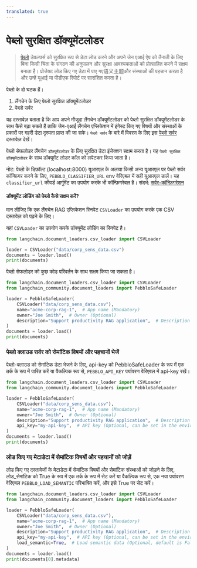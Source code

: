 ```yaml
---
translated: true
---
```


# पेब्लो सुरक्षित डॉक्यूमेंटलोडर

> [पेब्लो](https://daxa-ai.github.io/pebblo/) डेवलपर्स को सुरक्षित रूप से डेटा लोड करने और अपने जेन एआई ऐप को तैनाती के लिए बिना किसी चिंता के संगठन की अनुपालन और सुरक्षा आवश्यकताओं को प्रोत्साहित करने में सक्षम बनाता है। प्रोजेक्ट लोड किए गए डेटा में पाए गए语义主题और संस्थाओं की पहचान करता है और उन्हें यूआई या पीडीएफ रिपोर्ट पर सारांशित करता है।

पेब्लो के दो घटक हैं।

1. लैंगचेन के लिए पेब्लो सुरक्षित डॉक्यूमेंटलोडर
1. पेब्लो सर्वर

यह दस्तावेज़ बताता है कि आप अपने मौजूदा लैंगचेन डॉक्यूमेंटलोडर को पेब्लो सुरक्षित डॉक्यूमेंटलोडर के साथ कैसे बढ़ा सकते हैं ताकि जेन-एआई लैंगचेन एप्लिकेशन में इंगेस्ट किए गए विषयों और संस्थाओं के प्रकारों पर गहरी डेटा दृश्यता प्राप्त की जा सके। `पेब्लो सर्वर` के बारे में विवरण के लिए इस [पेब्लो सर्वर](https://daxa-ai.github.io/pebblo/daemon) दस्तावेज़ देखें।

पेब्लो सेफलोडर लैंगचेन `डॉक्यूमेंटलोडर` के लिए सुरक्षित डेटा इंजेक्शन सक्षम करता है। यह `पेब्लो सुरक्षित डॉक्यूमेंटलोडर` के साथ डॉक्यूमेंट लोडर कॉल को लपेटकर किया जाता है।

नोट: पेब्लो के डिफ़ॉल्ट (localhost:8000) यूआरएल के अलावा किसी अन्य यूआरएल पर पेब्लो सर्वर कॉन्फ़िगर करने के लिए, `PEBBLO_CLASSIFIER_URL` env वेरिएबल में सही यूआरएल डालें। यह `classifier_url` कीवर्ड आर्गुमेंट का उपयोग करके भी कॉन्फ़िगरेबल है। संदर्भ: [सर्वर-कॉन्फ़िगरेशन](https://daxa-ai.github.io/pebblo/config)

#### डॉक्यूमेंट लोडिंग को पेब्लो कैसे सक्षम करें?

मान लीजिए कि एक लैंगचेन RAG एप्लिकेशन स्निपेट `CSVLoader` का उपयोग करके एक CSV दस्तावेज़ को पढ़ने के लिए।

यहां `CSVLoader` का उपयोग करके डॉक्यूमेंट लोडिंग का स्निपेट है।

```python
from langchain.document_loaders.csv_loader import CSVLoader

loader = CSVLoader("data/corp_sens_data.csv")
documents = loader.load()
print(documents)
```

पेब्लो सेफलोडर को कुछ कोड परिवर्तन के साथ सक्षम किया जा सकता है।

```python
from langchain.document_loaders.csv_loader import CSVLoader
from langchain_community.document_loaders import PebbloSafeLoader

loader = PebbloSafeLoader(
    CSVLoader("data/corp_sens_data.csv"),
    name="acme-corp-rag-1",  # App name (Mandatory)
    owner="Joe Smith",  # Owner (Optional)
    description="Support productivity RAG application",  # Description (Optional)
)
documents = loader.load()
print(documents)
```

### पेब्लो क्लाउड सर्वर को सेमांटिक विषयों और पहचानों भेजें

पेब्लो-क्लाउड को सेमांटिक डेटा भेजने के लिए, api-key को PebbloSafeLoader के रूप में एक तर्क के रूप में पारित करें या वैकल्पिक रूप से, `PEBBLO_API_KEY` पर्यावरण वेरिएबल में api-key रखें।

```python
from langchain.document_loaders.csv_loader import CSVLoader
from langchain_community.document_loaders import PebbloSafeLoader

loader = PebbloSafeLoader(
    CSVLoader("data/corp_sens_data.csv"),
    name="acme-corp-rag-1",  # App name (Mandatory)
    owner="Joe Smith",  # Owner (Optional)
    description="Support productivity RAG application",  # Description (Optional)
    api_key="my-api-key",  # API key (Optional, can be set in the environment variable PEBBLO_API_KEY)
)
documents = loader.load()
print(documents)
```

### लोड किए गए मेटाडेटा में सेमांटिक विषयों और पहचानों को जोड़ें

लोड किए गए दस्तावेजों के मेटाडेटा में सेमांटिक विषयों और सेमांटिक संस्थाओं को जोड़ने के लिए, लोड_सेमांटिक को True के रूप में एक तर्क के रूप में सेट करें या वैकल्पिक रूप से, एक नया पर्यावरण वेरिएबल `PEBBLO_LOAD_SEMANTIC` परिभाषित करें, और इसे True पर सेट करें।

```python
from langchain.document_loaders.csv_loader import CSVLoader
from langchain_community.document_loaders import PebbloSafeLoader

loader = PebbloSafeLoader(
    CSVLoader("data/corp_sens_data.csv"),
    name="acme-corp-rag-1",  # App name (Mandatory)
    owner="Joe Smith",  # Owner (Optional)
    description="Support productivity RAG application",  # Description (Optional)
    api_key="my-api-key",  # API key (Optional, can be set in the environment variable PEBBLO_API_KEY)
    load_semantic=True,  # Load semantic data (Optional, default is False, can be set in the environment variable PEBBLO_LOAD_SEMANTIC)
)
documents = loader.load()
print(documents[0].metadata)
```
